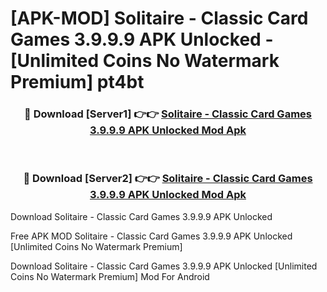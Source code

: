 # [APK-MOD] Solitaire - Classic Card Games 3.9.9.9 APK Unlocked - [Unlimited Coins No Watermark Premium] pt4bt



<div align="center">
<h3>🔴 Download [Server1] 👉👉 <a href="https://momento.my/?title=Solitaire_-_Classic_Card_Games_3.9.9.9_APK_Unlocked">Solitaire - Classic Card Games 3.9.9.9 APK Unlocked Mod Apk</a></h3><br>

<h3>🔴 Download [Server2] 👉👉 <a href="https://momento.my/?title=Solitaire_-_Classic_Card_Games_3.9.9.9_APK_Unlocked">Solitaire - Classic Card Games 3.9.9.9 APK Unlocked Mod Apk</a></h3>
</div>



Download Solitaire - Classic Card Games 3.9.9.9 APK Unlocked 

Free APK MOD Solitaire - Classic Card Games 3.9.9.9 APK Unlocked [Unlimited Coins No Watermark Premium]

Download Solitaire - Classic Card Games 3.9.9.9 APK Unlocked [Unlimited Coins No Watermark Premium] Mod For Android
